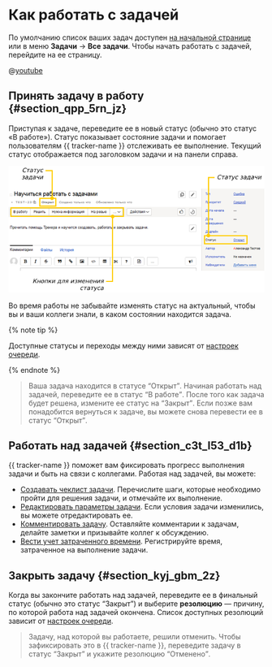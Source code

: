 # Как работать с задачей

По умолчанию список ваших задач доступен [на начальной странице](startpage.md) или в меню **Задачи** → **Все задачи**. Чтобы начать работать с задачей, перейдите на ее страницу.


@[youtube](pdlYiijjn70)

## Принять задачу в работу {#section_qpp_5rn_jz}

Приступая к задаче, переведите ее в новый статус (обычно это статус «В работе»). Статус показывает состояние задачи и помогает пользователям {{ tracker-name }} отслеживать ее выполнение. Текущий статус отображается под заголовком задачи и на панели справа.

![image](../../_assets/tracker/statuses.png)

Во время работы не забывайте изменять статус на актуальный, чтобы вы и ваши коллеги знали, в каком состоянии находится задача.

{% note tip %}

Доступные статусы и переходы между ними зависят от [настроек очереди](../manager/workflow.md).

{% endnote %}

> Ваша задача находится в статусе <q>Открыт</q>. Начиная работать над задачей, переведите ее в статус <q>В работе</q>. После того как задача будет решена, измените ее статус на <q>Закрыт</q>. Если позже вам понадобится вернуться к задаче, вы можете снова перевести ее в статус <q>Открыт</q>.

## Работать над задачей {#section_c3t_l53_d1b}

{{ tracker-name }} поможет вам фиксировать прогресс выполнения задачи и быть на связи с коллегами. Работая над задачей, вы можете:

- [Создавать чеклист задачи](checklist.md).
    Перечислите шаги, которые необходимо пройти для решения задачи, и отмечайте их выполнение.
- [Редактировать параметры задачи](edit-ticket.md).
    Если условия задачи изменились, вы можете отредактировать ее.
- [Комментировать задачу](comments.md).
    Оставляйте комментарии к задачам, делайте заметки и призывайте коллег к обсуждению.
- [Вести учет затраченного времени](time-spent.md).
    Регистрируйте время, затраченное на выполнение задачи.

## Закрыть задачу {#section_kyj_gbm_2z}

Когда вы закончите работать над задачей, переведите ее в финальный статус (обычно это статус <q>Закрыт</q>) и выберите **резолюцию** — причину, по которой работа над задачей окончена. Список доступных резолюций зависит от [настроек очереди](../manager/add-ticket-type.md).

> Задачу, над которой вы работаете, решили отменить. Чтобы зафиксировать это в {{ tracker-name }}, переведите задачу в статус <q>Закрыт</q> и укажите резолюцию <q>Отменено</q>.



